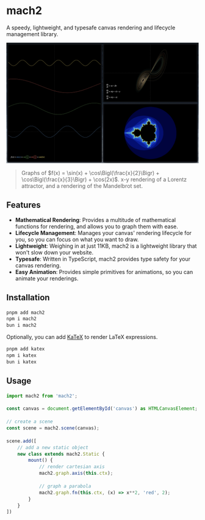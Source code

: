 # mach2

A speedy, lightweight, and typesafe canvas rendering and lifecycle management library.

![Three windows are open in a grid layout. The leftmost window shows the graphs of four trigonometric functions, the top right window shows a x-y representation of a Lorenz attractor, and the lower right window shows a rendering of the Mandelbrot set.](./assets//demo.png)

> Graphs of $f(x) = \sin(x) + \cos\Bigl(\frac{x}{2}\Bigr) + \cos\Bigl(\frac{x}{3}\Bigr) + \cos(2x)$.
> x-y rendering of a Lorentz attractor, and a rendering of the Mandelbrot set.

## Features

- **Mathematical Rendering**: Provides a multitude of mathematical functions for rendering, and allows you to graph them with ease.
- **Lifecycle Management**: Manages your canvas' rendering lifecycle for you, so you can focus on what you want to draw.
- **Lightweight**: Weighing in at just 11KB, mach2 is a lightweight library that won't slow down your website.
- **Typesafe**: Written in TypeScript, mach2 provides type safety for your canvas rendering.
- **Easy Animation**: Provides simple primitives for animations, so you can animate your renderings.

## Installation

```bash
pnpm add mach2
npm i mach2
bun i mach2
```

Optionally, you can add [KaTeX](https://katex.org/) to render LaTeX expressions.

```bash
pnpm add katex
npm i katex
bun i katex
```

## Usage

```typescript
import mach2 from 'mach2';

const canvas = document.getElementById('canvas') as HTMLCanvasElement;

// create a scene
const scene = mach2.scene(canvas);

scene.add([
    // add a new static object
    new class extends mach2.Static {
        mount() {
            // render cartesian axis
            mach2.graph.axis(this.ctx);

            // graph a parabola
            mach2.graph.fn(this.ctx, (x) => x**2, 'red', 2);
        }
    }
])
```


